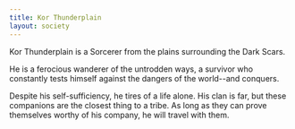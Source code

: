 ```yaml
---
title: Kor Thunderplain
layout: society
---
```


Kor Thunderplain is a Sorcerer from the plains surrounding the Dark Scars.

He is a ferocious wanderer of the untrodden ways, a survivor who constantly tests himself against the dangers of the world--and conquers.

Despite his self-sufficiency, he tires of a life alone. His clan is far, but these companions are the closest thing to a tribe. As long as they can prove themselves worthy of his company, he will travel with them.